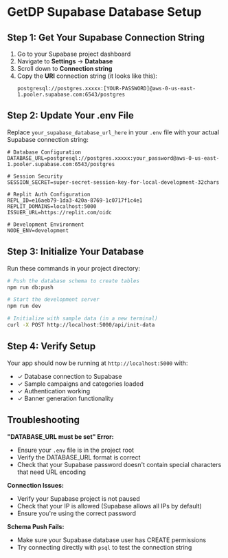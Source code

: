 # GetDP Supabase Database Setup

## Step 1: Get Your Supabase Connection String

1. Go to your Supabase project dashboard
2. Navigate to **Settings** → **Database**
3. Scroll down to **Connection string**
4. Copy the **URI** connection string (it looks like this):
   ```
   postgresql://postgres.xxxxx:[YOUR-PASSWORD]@aws-0-us-east-1.pooler.supabase.com:6543/postgres
   ```

## Step 2: Update Your .env File

Replace `your_supabase_database_url_here` in your `.env` file with your actual Supabase connection string:

```env
# Database Configuration
DATABASE_URL=postgresql://postgres.xxxxx:your_password@aws-0-us-east-1.pooler.supabase.com:6543/postgres

# Session Security
SESSION_SECRET=super-secret-session-key-for-local-development-32chars

# Replit Auth Configuration
REPL_ID=e16aeb79-1da3-420a-8769-1c0717f1c4e1
REPLIT_DOMAINS=localhost:5000
ISSUER_URL=https://replit.com/oidc

# Development Environment
NODE_ENV=development
```

## Step 3: Initialize Your Database

Run these commands in your project directory:

```bash
# Push the database schema to create tables
npm run db:push

# Start the development server
npm run dev

# Initialize with sample data (in a new terminal)
curl -X POST http://localhost:5000/api/init-data
```

## Step 4: Verify Setup

Your app should now be running at `http://localhost:5000` with:
- ✓ Database connection to Supabase
- ✓ Sample campaigns and categories loaded
- ✓ Authentication working
- ✓ Banner generation functionality

## Troubleshooting

**"DATABASE_URL must be set" Error:**
- Ensure your `.env` file is in the project root
- Verify the DATABASE_URL format is correct
- Check that your Supabase password doesn't contain special characters that need URL encoding

**Connection Issues:**
- Verify your Supabase project is not paused
- Check that your IP is allowed (Supabase allows all IPs by default)
- Ensure you're using the correct password

**Schema Push Fails:**
- Make sure your Supabase database user has CREATE permissions
- Try connecting directly with `psql` to test the connection string